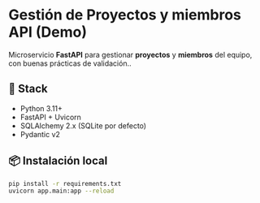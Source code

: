 # Gestión de Proyectos y miembros API (Demo)

Microservicio **FastAPI** para gestionar **proyectos** y **miembros** del equipo, con buenas prácticas de validación..

## 🚀 Stack
- Python 3.11+
- FastAPI + Uvicorn
- SQLAlchemy 2.x (SQLite por defecto)
- Pydantic v2

## 📦 Instalación local
```bash
pip install -r requirements.txt
uvicorn app.main:app --reload
